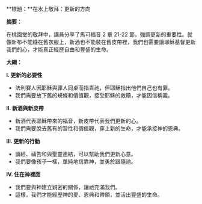 **標題：**在水上敬拜：更新的方向

**摘要：**

在桃園堂的敬拜中，講員分享了馬可福音 2 章 21-22 節，強調更新的重要性。就像新布不能縫在舊衣服上，新酒也不能裝在舊皮帶裡，我們也需要讓耶穌基督更新我們的心，才能真正經歷自由和豐盛的生命。

**大綱：**

**I. 更新的必要性**

* 法利賽人因耶穌與罪人同桌而指責祂，但耶穌指出他們自己也有罪。
* 我們需要放下舊的規條和價值觀，接受耶穌的救贖，才能因信稱義。

**II. 新酒與新皮帶**

* 新酒代表耶穌帶來的福音，新皮帶代表我們更新的心。
* 我們需要脫去舊有的習性和價值觀，穿上新的生命，才能承接神的恩典。

**III. 更新的行動**

* 讀經、禱告和與聖靈連結，可以幫助我們更新心意。
* 我們要像孩子一樣，單純地信靠神，並勇於跟隨祂。

**IV. 住在神裡面**

* 我們要與神建立親密的關係，讓祂充滿我們。
* 這樣，我們才能經歷神的愛、恩典和帶領，並活出豐盛的生命。